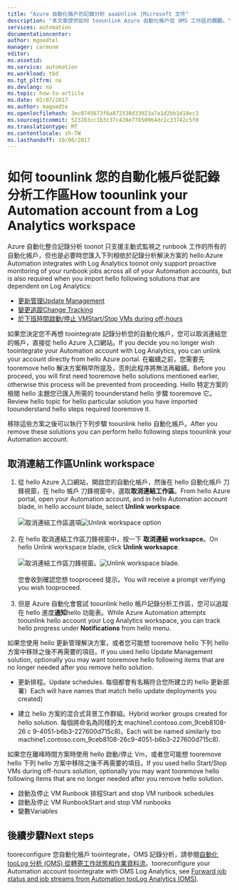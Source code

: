 ```yaml
---
title: "Azure 自動化帳戶的記錄分析 aaaUnlink |Microsoft 文件"
description: "本文章提供如何 toounlink Azure 自動化帳戶從 OMS 工作區的概觀。"
services: automation
documentationcenter: 
author: mgoedtel
manager: carmonm
editor: 
ms.assetid: 
ms.service: automation
ms.workload: tbd
ms.tgt_pltfrm: na
ms.devlang: na
ms.topic: how-to-article
ms.date: 02/07/2017
ms.author: magoedte
ms.openlocfilehash: 3ec0745673f6a872538d33023a7a1d2bb1d18ec3
ms.sourcegitcommit: 523283cc1b3c37c428e77850964dc1c33742c5f0
ms.translationtype: MT
ms.contentlocale: zh-TW
ms.lasthandoff: 10/06/2017
---
```

# <a name="how-toounlink-your-automation-account-from-a-log-analytics-workspace"></a><span data-ttu-id="6271b-103">如何 toounlink 您的自動化帳戶從記錄分析工作區</span><span class="sxs-lookup"><span data-stu-id="6271b-103">How toounlink your Automation account from a Log Analytics workspace</span></span>

<span data-ttu-id="6271b-104">Azure 自動化整合記錄分析 toonot 只支援主動式監視之 runbook 工作的所有的自動化帳戶，但也是必要時您匯入下列相依於記錄分析解決方案的 hello:</span><span class="sxs-lookup"><span data-stu-id="6271b-104">Azure Automation integrates with Log Analytics toonot only support proactive monitoring of your runbook jobs across all of your Automation accounts, but is also required when you import hello following solutions that are dependent on Log Analytics:</span></span>

* [<span data-ttu-id="6271b-105">更新管理</span><span class="sxs-lookup"><span data-stu-id="6271b-105">Update Management</span></span>](../operations-management-suite/oms-solution-update-management.md)
* [<span data-ttu-id="6271b-106">變更追蹤</span><span class="sxs-lookup"><span data-stu-id="6271b-106">Change Tracking</span></span>](../log-analytics/log-analytics-change-tracking.md)
* [<span data-ttu-id="6271b-107">於下班時間啟動/停止 VM</span><span class="sxs-lookup"><span data-stu-id="6271b-107">Start/Stop VMs during off-hours</span></span>](automation-solution-vm-management.md)
 
<span data-ttu-id="6271b-108">如果您決定您不再想 toointegrate 記錄分析您的自動化帳戶，您可以取消連結您的帳戶，直接從 hello Azure 入口網站。</span><span class="sxs-lookup"><span data-stu-id="6271b-108">If you decide you no longer wish toointegrate your Automation account with Log Analytics, you can unlink your account directly from hello Azure portal.</span></span>  <span data-ttu-id="6271b-109">在繼續之前，您需要先 tooremove hello 解決方案稍早所提及，否則此程序將無法再繼續。</span><span class="sxs-lookup"><span data-stu-id="6271b-109">Before you proceed, you will first need tooremove hello solutions mentioned earlier, otherwise this process will be prevented from proceeding.</span></span>  <span data-ttu-id="6271b-110">Hello 特定方案的檢閱 hello 主題您已匯入所需的 toounderstand hello 步驟 tooremove 它。</span><span class="sxs-lookup"><span data-stu-id="6271b-110">Review hello topic for hello particular solution you have imported toounderstand hello steps required tooremove it.</span></span>  

<span data-ttu-id="6271b-111">移除這些方案之後可以執行下列步驟 toounlink hello 自動化帳戶。</span><span class="sxs-lookup"><span data-stu-id="6271b-111">After you remove these solutions you can perform hello following steps toounlink your Automation account.</span></span>

## <a name="unlink-workspace"></a><span data-ttu-id="6271b-112">取消連結工作區</span><span class="sxs-lookup"><span data-stu-id="6271b-112">Unlink workspace</span></span>

1. <span data-ttu-id="6271b-113">從 hello Azure 入口網站，開啟您的自動化帳戶，然後在 hello 自動化帳戶 刀鋒視窗，在 hello 帳戶 刀鋒視窗中，選取**取消連結工作區**。</span><span class="sxs-lookup"><span data-stu-id="6271b-113">From hello Azure portal, open your Automation account, and in hello Automation account blade, in hello account blade, select **Unlink workspace**.</span></span><br><br> <span data-ttu-id="6271b-114">![取消連結工作區選項](media/automation-unlink-from-log-analytics/automation-unlink-workspace-option.png)</span><span class="sxs-lookup"><span data-stu-id="6271b-114">![Unlink workspace option](media/automation-unlink-from-log-analytics/automation-unlink-workspace-option.png)</span></span><br><br>  
2. <span data-ttu-id="6271b-115">在 hello 取消連結工作區刀鋒視窗中，按一下 **取消連結 worksapce**。</span><span class="sxs-lookup"><span data-stu-id="6271b-115">On hello Unlink workspace blade, click **Unlink worksapce**.</span></span><br><br> <span data-ttu-id="6271b-116">![取消連結工作區刀鋒視窗](media/automation-unlink-from-log-analytics/automation-unlink-workspace-blade.png)。</span><span class="sxs-lookup"><span data-stu-id="6271b-116">![Unlink workspace blade](media/automation-unlink-from-log-analytics/automation-unlink-workspace-blade.png).</span></span><br><br>  <span data-ttu-id="6271b-117">您會收到確認您想 tooproceed 提示。</span><span class="sxs-lookup"><span data-stu-id="6271b-117">You will receive a prompt verifying you wish tooproceed.</span></span><br><br>
3. <span data-ttu-id="6271b-118">但是 Azure 自動化會嘗試 toounlink hello 帳戶記錄分析工作區，您可以追蹤在 hello 進度**通知**hello 功能表。</span><span class="sxs-lookup"><span data-stu-id="6271b-118">While Azure Automation attempts toounlink hello account your Log Analytics workspace, you can track hello progress under **Notifications** from hello menu.</span></span>

<span data-ttu-id="6271b-119">如果您使用 hello 更新管理解決方案，或者您可能想 tooremove hello 下列 hello 方案中移除之後不再需要的項目。</span><span class="sxs-lookup"><span data-stu-id="6271b-119">If you used hello Update Management solution, optionally you may want tooremove hello following items that are no longer needed after you remove hello solution.</span></span>

* <span data-ttu-id="6271b-120">更新排程。</span><span class="sxs-lookup"><span data-stu-id="6271b-120">Update schedules.</span></span>  <span data-ttu-id="6271b-121">每個都會有名稱符合您所建立的 hello 更新部署）</span><span class="sxs-lookup"><span data-stu-id="6271b-121">Each will have names that match hello update deployments you created)</span></span>

* <span data-ttu-id="6271b-122">建立 hello 方案的混合式背景工作群組。</span><span class="sxs-lookup"><span data-stu-id="6271b-122">Hybrid worker groups created for hello solution.</span></span>  <span data-ttu-id="6271b-123">每個將命名為同樣的太 machine1.contoso.com_9ceb8108-26 c 9-4051-b6b3-227600d715c8)。</span><span class="sxs-lookup"><span data-stu-id="6271b-123">Each will be named similarly too machine1.contoso.com_9ceb8108-26c9-4051-b6b3-227600d715c8).</span></span>

<span data-ttu-id="6271b-124">如果您在離峰時間方案時使用 hello 啟動/停止 Vm，或者您可能想 tooremove hello 下列 hello 方案中移除之後不再需要的項目。</span><span class="sxs-lookup"><span data-stu-id="6271b-124">If you used hello Start/Stop VMs during off-hours solution, optionally you may want tooremove hello following items that are no longer needed after you remove hello solution.</span></span>

* <span data-ttu-id="6271b-125">啟動及停止 VM Runbook 排程</span><span class="sxs-lookup"><span data-stu-id="6271b-125">Start and stop VM runbook schedules</span></span> 
* <span data-ttu-id="6271b-126">啟動及停止 VM Runbook</span><span class="sxs-lookup"><span data-stu-id="6271b-126">Start and stop VM runbooks</span></span>
* <span data-ttu-id="6271b-127">變數</span><span class="sxs-lookup"><span data-stu-id="6271b-127">Variables</span></span>   

## <a name="next-steps"></a><span data-ttu-id="6271b-128">後續步驟</span><span class="sxs-lookup"><span data-stu-id="6271b-128">Next steps</span></span>

<span data-ttu-id="6271b-129">tooreconfigure 您自動化帳戶 toointegrate，OMS 記錄分析，請參閱[自動化 tooLog 分析 (OMS) 從轉寄工作狀態和作業資料流](automation-manage-send-joblogs-log-analytics.md)。</span><span class="sxs-lookup"><span data-stu-id="6271b-129">tooreconfigure your Automation account toointegrate with OMS Log Analytics, see [Forward job status and job streams from Automation tooLog Analytics (OMS)](automation-manage-send-joblogs-log-analytics.md).</span></span> 
